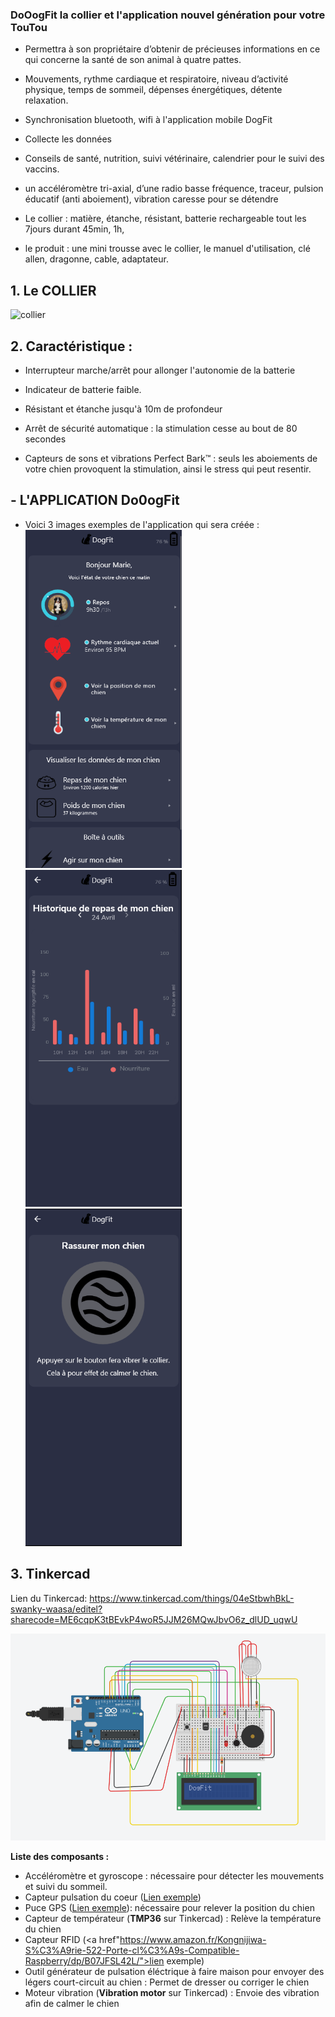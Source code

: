 ### DoOogFit la collier et l'application nouvel génération pour votre TouTou ##

- Permettra à son propriétaire d’obtenir de précieuses informations en ce qui concerne la santé de son animal à quatre pattes.

- Mouvements, rythme cardiaque et respiratoire, niveau d’activité physique, temps de sommeil, dépenses énergétiques, détente relaxation.

- Synchronisation bluetooth, wifi à l'application mobile DogFit
- Collecte les données
- Conseils de santé, nutrition, suivi vétérinaire, calendrier pour le suivi des vaccins.
- un accéléromètre tri-axial, d’une radio basse fréquence, traceur, pulsion éducatif (anti aboiement), vibration caresse pour se détendre
- Le collier : matière, étanche, résistant, batterie rechargeable tout les 7jours durant 45min, 1h, 

- le produit : une mini trousse avec le collier, le manuel d'utilisation, clé allen, dragonne, cable, adaptateur. 

## 1.  Le COLLIER

![collier](https://user-images.githubusercontent.com/37441518/85844797-9d031a80-b7a3-11ea-8f35-d7946d3c39d0.JPG)

## 2. Caractéristique  :

- Interrupteur marche/arrêt pour allonger l'autonomie de la batterie

- Indicateur de batterie faible.

- Résistant et étanche jusqu'à 10m de profondeur

- Arrêt de sécurité automatique : la stimulation cesse au bout de 80 secondes

- Capteurs de sons et vibrations Perfect Bark™ : seuls les aboiements de votre chien provoquent la stimulation, ainsi le stress qui peut resentir.

## - L'APPLICATION  **Do0ogFit**

- Voici 3 images exemples de l'application qui sera créée :  
<img src="https://github.com/mbelala/IOT/blob/master/application/accueil.PNG" width="250" /><img src="https://github.com/mbelala/IOT/blob/master/application/histo_repas.PNG" width="250" /><img src="https://github.com/mbelala/IOT/blob/master/application/rassurer_mon_chien.PNG" width="250" />



## 3.  Tinkercad

Lien du Tinkercad: https://www.tinkercad.com/things/04eStbwhBkL-swanky-waasa/editel?sharecode=ME6cqpK3tBEvkP4woR5JJM26MQwJbvO6z_dlUD_uqwU

<img src="https://github.com/mbelala/IOT/blob/master/images/Trinker_on.png"/>

**Liste des composants :**  
- Accéléromètre et gyroscope : nécessaire pour détecter les mouvements et suivi du sommeil.  
- Capteur pulsation du coeur (<a href="https://www.amazon.fr/ICQUANZX-capteur-dimpulsions-Cardiaque-fr%C3%A9quence/dp/B07VJ9XB7T/">Lien exemple</a>)  
- Puce GPS (<a href="https://www.amazon.fr/AZDelivery-NEO-6M-module-GPS-identique/dp/B01N38EMBF/">Lien exemple</a>): nécessaire pour relever la position du chien  
- Capteur de températeur (**TMP36** sur Tinkercad) : Relève la température du chien  
- Capteur RFID (<a href"https://www.amazon.fr/Kongnijiwa-S%C3%A9rie-522-Porte-cl%C3%A9s-Compatible-Raspberry/dp/B07JFSL42L/">lien exemple</a>)  
- Outil générateur de pulsation éléctrique à faire maison pour envoyer des légers court-circuit au chien : Permet de dresser ou corriger le chien  
- Moteur vibration (**Vibration motor** sur Tinkercad) : Envoie des vibration afin de calmer le chien  



